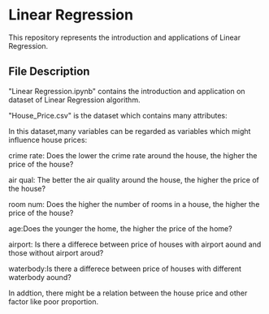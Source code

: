 # Linear Regression

This repository represents the introduction and applications of Linear Regression.

## File Description

"Linear Regression.ipynb" contains the introduction and application on dataset of Linear Regression algorithm. 

"House_Price.csv" is the dataset which contains many attributes: 

In this dataset,many variables can be regarded as variables which might influence house prices:

crime rate: Does the lower the crime rate around the house, the higher the price of the house?

air qual: The better the air quality around the house, the higher the price of the house?

room num: Does the higher the number of rooms in a house, the higher the price of the house?

age:Does the younger the home, the higher the price of the home?

airport: Is there a differece between price of houses with airport aound and those without airport aroud?

waterbody:Is there a differece between price of houses with different waterbody aound?

In addtion, there might be a relation between the house price and other factor like poor proportion.


